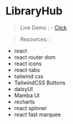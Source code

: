 # LibraryHub

> Live Demo : - [Click]() 

> Resources: : 
- react
- react router dom
- react icons
- react-tabs
- tailwind css 
- TailwindCSS Buttons
- daisyUI 
- Mamba UI
- recharts
- react spinner
- react fast marquee
